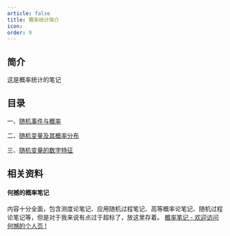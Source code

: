 ```yaml
---
article: false
title: 概率统计简介
icon: 
order: 0
---
```

## 简介
这是概率统计的笔记
## 目录

一、[随机事件与概率](./statistics-1.md)

二、[随机变量及其概率分布](./statistics-2.md)

三、[随机变量的数字特征](./statistics-3.md)

## 相关资料
#### 何撼的概率笔记
内容十分全面，包含测度论笔记、应用随机过程笔记、高等概率论笔记、随机过程论笔记等，但是对于我来说有点过于超标了，放这里存着。
[概率笔记 - 欢迎访问何憾的个人页 !](https://hehancn.github.io/notes/)
